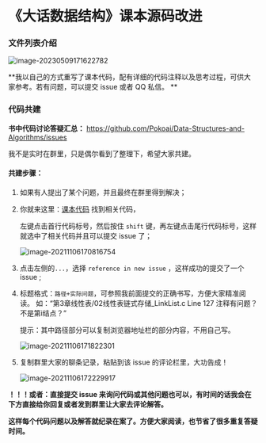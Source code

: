 # 《大话数据结构》课本源码改进

### 文件列表介绍

![image-20230509171622782](C:\Users\pokeu\AppData\Roaming\Typora\typora-user-images\image-20230509171622782.png)

**我以自己的方式重写了课本代码，配有详细的代码注释以及思考过程，可供大家参考。若有问题，可以提交 issue 或者 QQ 私信。 **



### 代码共建

**书中代码讨论答疑汇总：** https://github.com/Pokoai/Data-Structures-and-Algorithms/issues

我不是实时在群里，只是偶尔看到了整理下，希望大家共建。

#### 共建步骤：

1. 如果有人提出了某个问题，并且最终在群里得到解决；

2. 你就来这里：[课本代码](https://github.com/Pokoai/DaHua-Data-Structure/tree/main/%E3%80%8A%E5%A4%A7%E8%AF%9D%E6%95%B0%E6%8D%AE%E7%BB%93%E6%9E%84%E3%80%8B%E9%85%8D%E5%A5%97%E8%B5%84%E6%96%99/%E6%BA%90%E4%BB%A3%E7%A0%81 ) 找到相关代码，

    左键点击首行代码标号，然后按住 `shift` 键，再左键点击尾行代码标号，这样就选中了相关代码并且可以提交 issue 了；

    ![image-20211106170816754](https://img.arctee.cn/qiniu_picgo/image-20211106170816754.png)   

3. 点击左侧的` ... `，选择 `reference in new issue` ，这样成功的提交了一个 issue ;

4. 标题格式：`路径+实际问题`，可参照我前面提交的正确书写，方便大家精准阅读。
    如：“第3章线性表/02线性表链式存储_LinkList.c Line 127    注释有问题？不是第i结点？”
    
    提示：其中路径部分可以复制浏览器地址栏的部分内容，不用自己写。
    
    ![image-20211106171822301](https://img.arctee.cn/qiniu_picgo/image-20211106171822301.png)  
    
5. 复制群里大家的聊条记录，粘贴到该 issue 的评论栏里，大功告成！

    ![image-20211106172229917](https://img.arctee.cn/qiniu_picgo/image-20211106172229917.png)

**！！！或者：直接提交 issue 来询问代码或其他问题也可以，有时间的话我会在下方直接给你回复或者发到群里让大家去评论解答。**

**这样每个代码问题以及解答就纪录在案了。方便大家阅读，也节省了很多重复答疑时间。**

